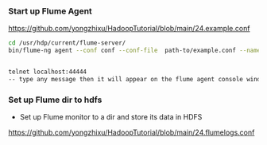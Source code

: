 



### Start up Flume Agent

https://github.com/yongzhixu/HadoopTutorial/blob/main/24.example.conf

```sh
cd /usr/hdp/current/flume-server/
bin/flume-ng agent --conf conf --conf-file  path-to/example.conf --name a1 -Dflume.root.logger=INFO, console


telnet localhost:44444
-- type any message then it will appear on the flume agent console window set up by above command (did not work for hdp 2.6.5)

```

### Set up Flume dir to hdfs

- Set up Flume monitor to a dir and store its data in HDFS

https://github.com/yongzhixu/HadoopTutorial/blob/main/24.flumelogs.conf

```
```

